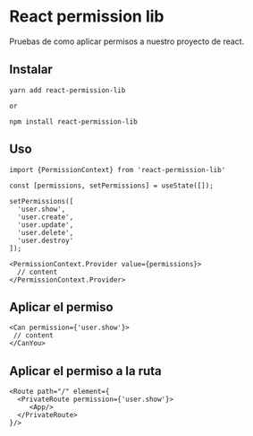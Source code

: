 # React permission lib

Pruebas de como aplicar permisos a nuestro proyecto de react.

## Instalar
```
yarn add react-permission-lib

or

npm install react-permission-lib
```

## Uso
```
import {PermissionContext} from 'react-permission-lib'

const [permissions, setPermissions] = useState([]);

setPermissions([
  'user.show',
  'user.create', 
  'user.update', 
  'user.delete', 
  'user.destroy'
]);

<PermissionContext.Provider value={permissions}>
  // content
</PermissionContext.Provider>
```


## Aplicar el permiso

```
<Can permission={'user.show'}>
 // content
</CanYou>

```

## Aplicar el permiso a la ruta

```
<Route path="/" element={
  <PrivateRoute permission={'user.show'}>
     <App/>
  </PrivateRoute>
}/>
